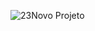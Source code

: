 ![23Novo Projeto](https://user-images.githubusercontent.com/86731134/162002881-f733baf6-c8e6-498c-bed9-fec52b4a6941.jpg)

